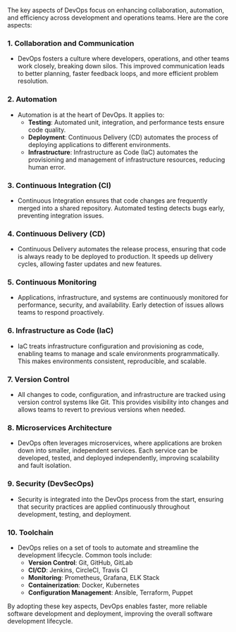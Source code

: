 The key aspects of DevOps focus on enhancing collaboration, automation, and efficiency across development and operations teams. Here are the core aspects:

### 1. **Collaboration and Communication**
   - DevOps fosters a culture where developers, operations, and other teams work closely, breaking down silos. This improved communication leads to better planning, faster feedback loops, and more efficient problem resolution.

### 2. **Automation**
   - Automation is at the heart of DevOps. It applies to:
     - **Testing**: Automated unit, integration, and performance tests ensure code quality.
     - **Deployment**: Continuous Delivery (CD) automates the process of deploying applications to different environments.
     - **Infrastructure**: Infrastructure as Code (IaC) automates the provisioning and management of infrastructure resources, reducing human error.

### 3. **Continuous Integration (CI)**
   - Continuous Integration ensures that code changes are frequently merged into a shared repository. Automated testing detects bugs early, preventing integration issues.

### 4. **Continuous Delivery (CD)**
   - Continuous Delivery automates the release process, ensuring that code is always ready to be deployed to production. It speeds up delivery cycles, allowing faster updates and new features.

### 5. **Continuous Monitoring**
   - Applications, infrastructure, and systems are continuously monitored for performance, security, and availability. Early detection of issues allows teams to respond proactively.

### 6. **Infrastructure as Code (IaC)**
   - IaC treats infrastructure configuration and provisioning as code, enabling teams to manage and scale environments programmatically. This makes environments consistent, reproducible, and scalable.

### 7. **Version Control**
   - All changes to code, configuration, and infrastructure are tracked using version control systems like Git. This provides visibility into changes and allows teams to revert to previous versions when needed.

### 8. **Microservices Architecture**
   - DevOps often leverages microservices, where applications are broken down into smaller, independent services. Each service can be developed, tested, and deployed independently, improving scalability and fault isolation.

### 9. **Security (DevSecOps)**
   - Security is integrated into the DevOps process from the start, ensuring that security practices are applied continuously throughout development, testing, and deployment.

### 10. **Toolchain**
   - DevOps relies on a set of tools to automate and streamline the development lifecycle. Common tools include:
     - **Version Control**: Git, GitHub, GitLab
     - **CI/CD**: Jenkins, CircleCI, Travis CI
     - **Monitoring**: Prometheus, Grafana, ELK Stack
     - **Containerization**: Docker, Kubernetes
     - **Configuration Management**: Ansible, Terraform, Puppet

By adopting these key aspects, DevOps enables faster, more reliable software development and deployment, improving the overall software development lifecycle.

